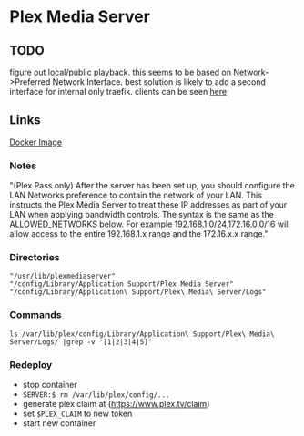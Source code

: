 # Plex Media Server

## TODO
figure out local/public playback. this seems to be based on [Network](https://plex.jaked.in:32400/web/index.html#!/settings/server/fdc7ad4417ee3268bb58b3876db616a563fac900/settings/network)->Preferred Network Interface. best solution is likely to add a second interface for internal only traefik. clients can be seen [here](https://plex.jaked.in:32400/web/index.html#!/settings/server/fdc7ad4417ee3268bb58b3876db616a563fac900/status/server-dashboard)
## Links
[Docker Image](https://hub.docker.com/r/plexinc/pms-docker)

### Notes

"(Plex Pass only) After the server has been set up, you should configure the LAN Networks preference to contain the network of your LAN. This instructs the Plex Media Server to treat these IP addresses as part of your LAN when applying bandwidth controls. The syntax is the same as the ALLOWED_NETWORKS below. For example 192.168.1.0/24,172.16.0.0/16 will allow access to the entire 192.168.1.x range and the 172.16.x.x range."

### Directories

    "/usr/lib/plexmediaserver"
    "/config/Library/Application Support/Plex Media Server"
    "/config/Library/Application\ Support/Plex\ Media\ Server/Logs"

### Commands

    ls /var/lib/plex/config/Library/Application\ Support/Plex\ Media\ Server/Logs/ |grep -v '[1|2|3|4|5]'

### Redeploy
- stop container
- `SERVER:$ rm /var/lib/plex/config/...`
- generate plex claim at (https://www.plex.tv/claim)
- set `$PLEX_CLAIM` to new token
- start new container
